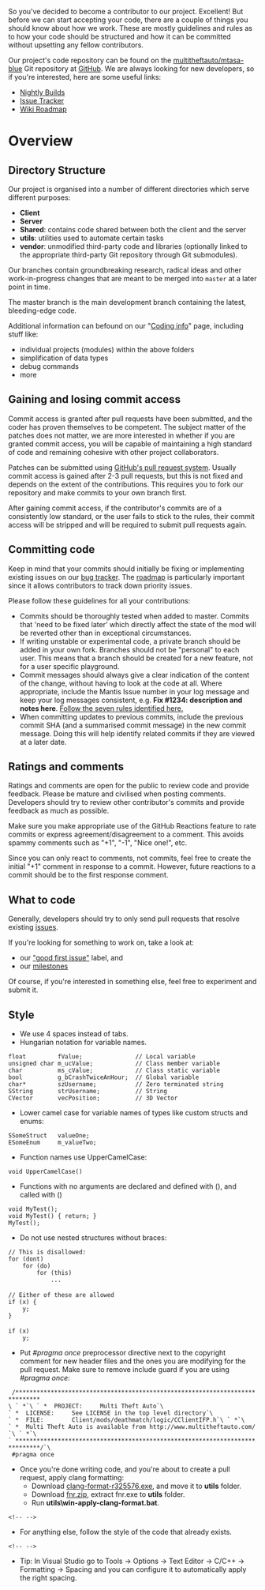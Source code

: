 So you've decided to become a contributor to our project. Excellent!
But before we can start accepting your code, there are a couple of
things you should know about how we work. These are mostly guidelines
and rules as to how your code should be structured and how it can be
committed without upsetting any fellow contributors.

Our project's code repository can be found on the [multitheftauto/mtasa-blue](https://github.com/multitheftauto/mtasa-blue/) Git repository at [GitHub](https://github.com/). We are always looking for new developers, so if you're interested, here are some useful links:

* [Nightly Builds](https://nightly.mtasa.com/)
* [Issue Tracker](https://github.com/multitheftauto/mtasa-blue/issues)
* [Wiki Roadmap](https://wiki.mtasa.com/wiki/Roadmap)

# Overview

## Directory Structure

Our project is organised into a number of different
directories which serve different purposes:

-   **Client**
-   **Server**
-   **Shared**: contains code shared between both the client and the
    server
-   **utils**: utilities used to automate certain tasks
-   **vendor**: unmodified third-party code and libraries (optionally
    linked to the appropriate third-party Git repository through Git
    submodules).

Our branches contain groundbreaking research, radical ideas and other
work-in-progress changes that are meant to be merged into `master` at
a later point in time.

The master branch is the main development branch containing the
latest, bleeding-edge code.

Additional information can befound on our "[Coding info]" page,
including stuff like:

- individual projects (modules) within the above folders
- simplification of data types
- debug commands
- more

<!-- TODO: consider moving 'Coding info' to GitHub wiki.
Also, the above directory structure should just be merged into the 'Coding info' page.
It feels out of place. -->

[Coding info]: https://wiki.multitheftauto.com/wiki/Coding_info

## Gaining and losing commit access

Commit access is granted after pull requests have been submitted, and the
coder has proven themselves to be competent. The subject matter of the patches does
not matter, we are more interested in whether if you are granted commit
access, you will be capable of maintaining a high standard of code and
remaining cohesive with other project collaborators.

Patches can be submitted using [GitHub's pull request
system](https://github.com/multitheftauto/mtasa-blue/pull/new). Usually
commit access is gained after 2-3 pull requests, but this is not fixed and
depends on the extent of the contributions. This requires you to fork
our repository and make commits to your own branch first.

After gaining commit access, if the contributor's commits are of a
consistently low standard, or the user fails to stick to the rules,
their commit access will be stripped and will be required to submit pull
requests again.

## Committing code

<!-- TODO: below clashes a bit with the 'What to code' section -->
<!-- oh and it's also referring to mantis which we don't use -->
Keep in mind that your commits should initially be fixing or
implementing existing issues on our [bug
tracker](http://bugs.mtasa.com). The
[roadmap](http://bugs.mtasa.com/roadmap_page.php) is particularly
important since it allows contributors to track down priority issues.

Please follow these guidelines for all your contributions:

-   Commits should be thoroughly tested when added to master. Commits
    that \'need to be fixed later\' which directly affect the state of
    the mod will be reverted other than in exceptional circumstances.
-   If writing unstable or experimental code, a private branch should be
    added in your own fork. Branches should not be \"personal\" to each
    user. This means that a branch should be created for a new feature,
    not for a user specific playground.
-   Commit messages should always give a clear indication of the content
    of the change, without having to look at the code at all. Where
    appropriate, include the Mantis Issue number in your log message and
    keep your log messages consistent, e.g. **Fix \#1234: description
    and notes here**. [Follow the seven rules identified
    here.](http://chris.beams.io/posts/git-commit/)
-   When committing updates to previous commits, include the previous
    commit SHA (and a summarised commit message) in the new commit
    message. Doing this will help identify related commits if they are
    viewed at a later date.

## Ratings and comments

<!-- TODO: needs review guide -->

Ratings and comments are open for the public to review code and provide
feedback. Please be mature and civilised when posting comments.
Developers should try to review other contributor\'s commits and provide
feedback as much as possible.

Make sure you make appropriate use of the GitHub Reactions feature to
rate commits or express agreement/disagreement to a comment. This avoids
spammy comments such as \"+1\", \"-1\", \"Nice one!\", etc.

Since you can only react to comments, not commits, feel free to create
the initial \"+1\" comment in response to a commit. However, future
reactions to a commit should be to the first response comment.

## What to code

Generally, developers should try to only send pull requests that resolve existing
[issues](https://github.com/multitheftauto/mtasa-blue/issues).

If you're looking for something to work on, take a look at:
- our ["good first issue"] label, and
- our [milestones]

["good first issue"]: https://github.com/multitheftauto/mtasa-blue/issues?q=is%3Aissue+is%3Aopen+sort%3Aupdated-desc+label%3A%22good+first+issue%22
[milestones]: https://github.com/multitheftauto/mtasa-blue/milestones?direction=asc&sort=due_date

<!-- TODO: below may need to be rephrased -->
Of course, if you're interested in something else, feel free to experiment
and submit it.

## Style

<!--

TODO: talk about editorconfig.

Also, consider moving this to its own document on the wiki? It seems too long.

-->

-   We use 4 spaces instead of tabs.
-   Hungarian notation for variable names.

`float         fValue;               // Local variable`\
`unsigned char m_ucValue;            // Class member variable`\
`char          ms_cValue;            // Class static variable`\
`bool          g_bCrashTwiceAnHour;  // Global variable`\
`char*         szUsername;           // Zero terminated string`\
`SString       strUsername;          // String`\
`CVector       vecPosition;          // 3D Vector`

-   Lower camel case for variable names of types like custom structs and
    enums:

`SSomeStruct   valueOne;`\
`ESomeEnum     m_valueTwo;`

-   Function names use UpperCamelCase:

`void UpperCamelCase()`

-   Functions with no arguments are declared and defined with (), and
    called with ()

`void MyTest();`\
`void MyTest() { return; }`\
`MyTest();`

-   Do not use nested structures without braces:

`// This is disallowed:`\
`for (dont)`\
`    for (do)`\
`        for (this)`\
`            ...`\
\
`// Either of these are allowed`\
`if (x) {`\
`    y;`\
`}`\
\
`if (x)`\
`    y;`

-   Put *\#pragma once* preprocessor directive next to the copyright
    comment for new header files and the ones you are modifying for the
    pull request. Make sure to remove include guard if you are using
    *\#pragma once*:

` /*****************************************************************************`\
``\
` *`\
` *  PROJECT:     Multi Theft Auto`\
` *  LICENSE:     See LICENSE in the top level directory`\
` *  FILE:        Client/mods/deathmatch/logic/CClientIFP.h`\
` *`\
` *  Multi Theft Auto is available from http://www.multitheftauto.com/`\
` *`\
` *****************************************************************************/`\
``\
` #pragma once`

-   Once you\'re done writing code, and you\'re about to create a pull
    request, apply clang formatting:
    -   Download
        [clang-format-r325576.exe](http://prereleases.llvm.org/win-snapshots/clang-format-r325576.exe),
        and move it to **utils** folder.
    -   Download [fnr.zip](http://findandreplace.io/downloads/fnr.zip),
        extract fnr.exe to **utils** folder.
    -   Run **utils\\win-apply-clang-format.bat**.

```{=html}
<!-- -->
```
-   For anything else, follow the style of the code that already exists.

```{=html}
<!-- -->
```
-   Tip: In Visual Studio go to Tools -\> Options -\> Text Editor -\>
    C/C++ -\> Formatting -\> Spacing and you can configure it to
    automatically apply the right spacing.
